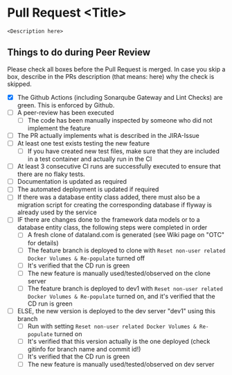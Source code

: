 # Pull Request \<Title>
`<Description here>`
## Things to do during Peer Review
Please check all boxes before the Pull Request is merged. In case you skip a box, describe in the PRs description (that means: here) why the check is skipped.
- [x] The Github Actions (including Sonarqube Gateway and Lint Checks) are green. This is enforced by Github. 
- [ ] A peer-review has been executed
  - [ ] The code has been manually inspected by someone who did not implement the feature
- [ ] The PR actually implements what is described in the JIRA-Issue
- [ ] At least one test exists testing the new feature
  - [ ] If you have created new test files, make sure that they are included in a test container and actually run in the CI
- [ ] At least 3 consecutive CI runs are successfully executed to ensure that there are no flaky tests.
- [ ] Documentation is updated as required
- [ ] The automated deployment is updated if required
- [ ] If there was a database entity class added, there must also be a migration script for creating the corresponding database if flyway is already used by the service
- [ ] IF there are changes done to the framework data models or to a database entity class, the following steps were completed in order
  - [ ] A fresh clone of dataland.com is generated (see Wiki page on "OTC" for details)
  - [ ] The feature branch is deployed to clone with `Reset non-user related Docker Volumes & Re-populate` turned off
  - [ ] It's verified that the CD run is green
  - [ ] The new feature is manually used/tested/observed on the clone server
  - [ ] The feature branch is deployed to dev1 with `Reset non-user related Docker Volumes & Re-populate` turned on, and it's verified that the CD run is green  
- [ ] ELSE, the new version is deployed to the dev server "dev1" using this branch
  - [ ] Run with setting `Reset non-user related Docker Volumes & Re-populate` turned on 
  - [ ] It's verified that this version actually is the one deployed (check gitinfo for branch name and commit id!)
  - [ ] It's verified that the CD run is green
  - [ ] The new feature is manually used/tested/observed on dev server